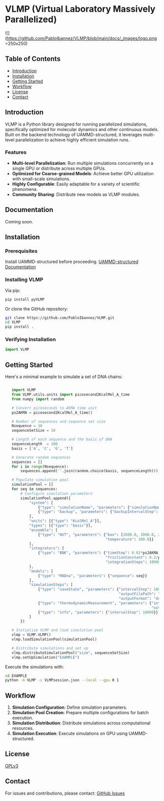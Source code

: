 # VLMP (Virtual Laboratory Massively Parallelized)

![](https://github.com/PabloIbannez/VLMP/blob/main/docs/_images/logo.png =250x250)

## Table of Contents

- [Introduction](#introduction)
- [Installation](#installation)
- [Getting Started](#getting-started)
- [Workflow](#workflow)
- [License](#license)
- [Contact](#contact)

## Introduction

VLMP is a Python library designed for running parallelized simulations, specifically optimized for molecular dynamics and other continuous models. Built on the backend technology of UAMMD-structured, it leverages multi-level parallelization to achieve highly efficient simulation runs.

### Features

- **Multi-level Parallelization**: Run multiple simulations concurrently on a single GPU or distribute across multiple GPUs.
- **Optimized for Coarse-grained Models**: Achieve better GPU utilization with small-scale simulations.
- **Highly Configurable**: Easily adaptable for a variety of scientific phenomena.
- **Community Sharing**: Distribute new models as VLMP modules.

## Documentation

Coming soon.

## Installation

### Prerequisites

Install UAMMD-structured before proceeding. [UAMMD-structured Documentation](https://uammd-structured.readthedocs.io/en/latest/)

### Installing VLMP

Via pip:
```bash
pip install pyVLMP
```

Or clone the GitHub repository:

```bash
git clone https://github.com/PabloIbannez/VLMP.git
cd VLMP
pip install .
```

### Verifying Installation

```python
import VLMP
```

## Getting Started

Here's a minimal example to simulate a set of DNA chains:

```python

   import VLMP
   from VLMP.utils.units import picosecond2KcalMol_A_time
   from numpy import random

   # Convert picoseconds to AKMA time unit
   ps2AKMA = picosecond2KcalMol_A_time()

   # Number of sequences and sequence set size
   Nsequence = 10
   sequenceSetSize = 10

   # Length of each sequence and the basis of DNA
   sequenceLength  = 100
   basis = ['A', 'C', 'G', 'T']

   # Generate random sequences
   sequences = []
   for i in range(Nsequence):
       sequences.append(''.join(random.choice(basis, sequenceLength)))

   # Populate simulation pool
   simulationPool = []
   for seq in sequences:
       # Configure simulation parameters
       simulationPool.append({
           "system": [
               {"type": "simulationName", "parameters": {"simulationName": seq}},
               {"type": "backup", "parameters": {"backupIntervalStep": 100000}}
           ],
           "units": [{"type": "KcalMol_A"}],
           "types": [{"type": "basic"}],
           "ensemble": [
               {"type": "NVT", "parameters": {"box": [2000.0, 2000.0, 2000.0],
                                              "temperature": 300.0}}
           ],
           "integrators": [
               {"type": "BBK", "parameters": {"timeStep": 0.02*ps2AKMA,
                                              "frictionConstant": 0.2/ps2AKMA,
                                              "integrationSteps": 1000000}}
           ],
           "models": [
               {"type": "MADna", "parameters": {"sequence": seq}}
           ],
           "simulationSteps": [
               {"type": "saveState", "parameters": {"intervalStep": 10000,
                                                    "outputFilePath": "traj",
                                                    "outputFormat": "dcd"}},
               {"type": "thermodynamicMeasurement", "parameters": {"intervalStep": 10000,
                                                                   "outputFilePath": "thermo.dat"}},
               {"type": "info", "parameters": {"intervalStep": 10000}}
           ]
       })

   # Initialize VLMP and load simulation pool
   vlmp = VLMP.VLMP()
   vlmp.loadSimulationPool(simulationPool)

   # Distribute simulations and set up
   vlmp.distributeSimulationPool("size", sequenceSetSize)
   vlmp.setUpSimulation("EXAMPLE")
```

Execute the simulations with:

```bash
cd EXAMPLE
python -m VLMP -s VLMPsession.json --local --gpu 0 1
```

## Workflow

1. **Simulation Configuration**: Define simulation parameters.
2. **Simulation Pool Creation**: Prepare multiple configurations for batch execution.
3. **Simulation Distribution**: Distribute simulations across computational resources.
4. **Simulation Execution**: Execute simulations on GPU using UAMMD-structured.

## License

[GPLv3](./LICENSE.txt)

## Contact

For issues and contributions, please contact: [GitHub Issues](https://github.com/PabloIbannez/VLMP/issues)

